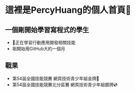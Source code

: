 # 這裡是PercyHuang的個人首頁👋
## 一個剛開始學習寫程式的學生
- 🌱正在學習行動應用開發相關技能
- 剛開始用GitHub大約一個月
## 戰果
- 第54屆全國技能競賽 網頁技術青少年組金牌📀
- 第54屆全國技能競賽北分區賽 網頁技術青少年組銀牌💿
